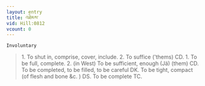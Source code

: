 ```yaml
---
layout: entry
title: འཐེམས་
vid: Hill:0812
vcount: 0
---
```

`Involuntary` 
> 1\.
 To shut in, comprise, cover, include\.
 2\.
 To suffice ('thems) CD\.
 1\.
 To be full, complete\.
 2\.
 (in West) To be sufficient, enough (Jä) (them) CD\.
 To be completed, to be filled, to be careful DK\.
 To be tight, compact (of flesh and bone &c\.
) DS\.
 To be complete TC\.

